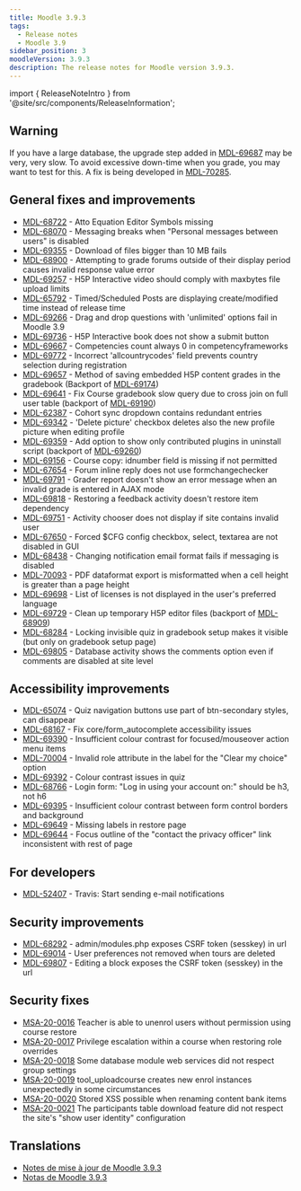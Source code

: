 ```yaml
---
title: Moodle 3.9.3
tags:
  - Release notes
  - Moodle 3.9
sidebar_position: 3
moodleVersion: 3.9.3
description: The release notes for Moodle version 3.9.3.
---
```


import { ReleaseNoteIntro } from '@site/src/components/ReleaseInformation';

<ReleaseNoteIntro releaseName={frontMatter.moodleVersion} />

## Warning

If you have a large database, the upgrade step added in [MDL-69687](https://moodle.atlassian.net/browse/MDL-69687) may be very, very slow. To avoid excessive down-time when you grade, you may want to test for this. A fix is being developed in [MDL-70285](https://moodle.atlassian.net/browse/MDL-70285).

## General fixes and improvements

- [MDL-68722](https://moodle.atlassian.net/browse/MDL-68722) - Atto Equation Editor Symbols missing
- [MDL-68070](https://moodle.atlassian.net/browse/MDL-68070) - Messaging breaks when "Personal messages between users" is disabled
- [MDL-69355](https://moodle.atlassian.net/browse/MDL-69355) - Download of files bigger than 10 MB fails
- [MDL-68900](https://moodle.atlassian.net/browse/MDL-68900) - Attempting to grade forums outside of their display period causes invalid response value error
- [MDL-69257](https://moodle.atlassian.net/browse/MDL-69257) - H5P Interactive video should comply with maxbytes file upload limits
- [MDL-65792](https://moodle.atlassian.net/browse/MDL-65792) - Timed/Scheduled Posts are displaying create/modified time instead of release time
- [MDL-69266](https://moodle.atlassian.net/browse/MDL-69266) - Drag and drop questions with 'unlimited' options fail in Moodle 3.9
- [MDL-69736](https://moodle.atlassian.net/browse/MDL-69736) - H5P Interactive book does not show a submit button
- [MDL-69667](https://moodle.atlassian.net/browse/MDL-69667) - Competencies count always 0 in competencyframeworks
- [MDL-69772](https://moodle.atlassian.net/browse/MDL-69772) - Incorrect 'allcountrycodes' field prevents country selection during registration
- [MDL-69657](https://moodle.atlassian.net/browse/MDL-69657) - Method of saving embedded H5P content grades in the gradebook (Backport of [MDL-69174](https://moodle.atlassian.net/browse/MDL-69174))
- [MDL-69641](https://moodle.atlassian.net/browse/MDL-69641) - Fix Course gradebook slow query due to cross join on full user table (backport of [MDL-69190](https://moodle.atlassian.net/browse/MDL-69190))
- [MDL-62387](https://moodle.atlassian.net/browse/MDL-62387) - Cohort sync dropdown contains redundant entries
- [MDL-69342](https://moodle.atlassian.net/browse/MDL-69342) - 'Delete picture' checkbox deletes also the new profile picture when editing profile
- [MDL-69359](https://moodle.atlassian.net/browse/MDL-69359) - Add option to show only contributed plugins in uninstall script (backport of [MDL-69260](https://moodle.atlassian.net/browse/MDL-69260))
- [MDL-69156](https://moodle.atlassian.net/browse/MDL-69156) - Course copy: idnumber field is missing if not permitted
- [MDL-67654](https://moodle.atlassian.net/browse/MDL-67654) - Forum inline reply does not use formchangechecker
- [MDL-69791](https://moodle.atlassian.net/browse/MDL-69791) - Grader report doesn't show an error message when an invalid grade is entered in AJAX mode
- [MDL-69818](https://moodle.atlassian.net/browse/MDL-69818) - Restoring a feedback activity doesn't restore item dependency
- [MDL-69751](https://moodle.atlassian.net/browse/MDL-69751) - Activity chooser does not display if site contains invalid user
- [MDL-67650](https://moodle.atlassian.net/browse/MDL-67650) - Forced $CFG config checkbox, select, textarea are not disabled in GUI
- [MDL-68438](https://moodle.atlassian.net/browse/MDL-68438) - Changing notification email format fails if messaging is disabled
- [MDL-70093](https://moodle.atlassian.net/browse/MDL-70093) - PDF dataformat export is misformatted when a cell height is greater than a page height
- [MDL-69698](https://moodle.atlassian.net/browse/MDL-69698) - List of licenses is not displayed in the user's  preferred language
- [MDL-69729](https://moodle.atlassian.net/browse/MDL-69729) - Clean up temporary H5P editor files (backport of [MDL-68909](https://moodle.atlassian.net/browse/MDL-68909))
- [MDL-68284](https://moodle.atlassian.net/browse/MDL-68284) - Locking invisible quiz in gradebook setup makes it visible (but only on gradebook setup page)
- [MDL-69805](https://moodle.atlassian.net/browse/MDL-69805) - Database activity shows the comments option even if comments are disabled at site level

## Accessibility improvements

- [MDL-65074](https://moodle.atlassian.net/browse/MDL-65074) - Quiz navigation buttons use part of btn-secondary styles, can disappear
- [MDL-68167](https://moodle.atlassian.net/browse/MDL-68167) - Fix core/form_autocomplete accessibility issues
- [MDL-69390](https://moodle.atlassian.net/browse/MDL-69390) - Insufficient colour contrast for focused/mouseover action menu items
- [MDL-70004](https://moodle.atlassian.net/browse/MDL-70004) - Invalid role attribute in the label for the "Clear my choice" option
- [MDL-69392](https://moodle.atlassian.net/browse/MDL-69392) - Colour contrast issues in quiz
- [MDL-68766](https://moodle.atlassian.net/browse/MDL-68766) - Login form: "Log in using your account on:" should be h3, not h6
- [MDL-69395](https://moodle.atlassian.net/browse/MDL-69395) - Insufficient colour contrast between form control borders and background
- [MDL-69649](https://moodle.atlassian.net/browse/MDL-69649) - Missing labels in restore page
- [MDL-69644](https://moodle.atlassian.net/browse/MDL-69644) - Focus outline of the "contact the privacy officer" link inconsistent with rest of page

## For developers

- [MDL-52407](https://moodle.atlassian.net/browse/MDL-52407) - Travis: Start sending e-mail notifications

## Security improvements

- [MDL-68292](https://moodle.atlassian.net/browse/MDL-68292) - admin/modules.php exposes CSRF token (sesskey) in url
- [MDL-69014](https://moodle.atlassian.net/browse/MDL-69014) - User preferences not removed when tours are deleted
- [MDL-69807](https://moodle.atlassian.net/browse/MDL-69807) - Editing a block exposes the CSRF token (sesskey) in the url

## Security fixes

- [MSA-20-0016](https://moodle.org/mod/forum/discuss.php?d=413935) Teacher is able to unenrol users without permission using course restore
- [MSA-20-0017](https://moodle.org/mod/forum/discuss.php?d=413936) Privilege escalation within a course when restoring role overrides
- [MSA-20-0018](https://moodle.org/mod/forum/discuss.php?d=413938) Some database module web services did not respect group settings
- [MSA-20-0019](https://moodle.org/mod/forum/discuss.php?d=413939) tool_uploadcourse creates new enrol instances unexpectedly in some circumstances
- [MSA-20-0020](https://moodle.org/mod/forum/discuss.php?d=413940) Stored XSS possible when renaming content bank items
- [MSA-20-0021](https://moodle.org/mod/forum/discuss.php?d=413941) The participants table download feature did not respect the site's "show user identity" configuration

## Translations

- [Notes de mise à jour de Moodle 3.9.3](https://docs.moodle.org/fr/Notes_de_mise_à_jour_de_Moodle_3.9.3)
- [Notas de Moodle 3.9.3](https://docs.moodle.org/es/Notas_de_Moodle_3.9.3)
